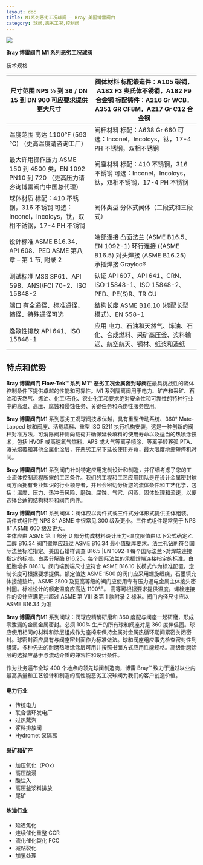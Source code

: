 ```yaml
---
layout: doc
title: M1系列恶劣工况球阀 – Bray 美国博雷阀门
category: 球阀,恶劣工况,控制阀
---
```


![](/2022/10/download-9-6.png)

**Bray 博雷阀门 M1 系列恶劣工况球阀**

技术规格

| 尺寸范围 NPS ½ 到 36 / DN 15 到 DN 900 可应要求提供更大尺寸                                    | 阀体材料 标配锻造件：A105 碳钢，A182 F3 奥氏体不锈钢，A182 F9 合金钢 标配铸件：A216 Gr WCB，A351 GR CF8M，A217 Gr C12 合金钢 |
| ---------------------------------------------------------------------------------------------- | ---------------------------------------------------------------------------------------------------------------------------- |
| 温度范围 高达 1100°F (593 °C) （更高温度请咨询工厂）                                           | 阀杆材料 标配：A638 Gr 660 可选：Inconel，Incoloys，钛，17-4 PH 不锈钢，双相不锈钢                                           |
| 最大许用操作压力 ASME 150 到 4500 类，EN 1092 PN10 到 720 （更高压力请咨询博雷阀门中国总代理） | 阀座材料 标配：410 不锈钢，316 不锈钢 可选：Inconel，Incoloys，钛，双相不锈钢，17-4 PH 不锈钢                                |
| 球体材质 标配：410 不锈钢，316 不锈钢 可选：Inconel，Incoloys，钛，双相不锈钢，17-4 PH 不锈钢  | 阀体类型 分体式阀体（二段式和三段式）                                                                                        |
| 设计标准 ASME B16.34、API 608、PED ASME 第八章 – 第 1 节, 附录 2                               | 端部连接 凸面法兰 (ASME B16.5、EN 1092-1) 环行连接 ((ASME B16.5) 对头焊接 (ASME B16.25) 承插焊接 Grayloc®                    |
| 测试标准 MSS SP61、API 598、ANSI/FCI 70-2、ISO 15848-2                                         | 认证 API 607、API 641、CRN、ISO 15848-1、ISO 15848-2、PED、PE(S)R、TR CU                                                     |
| 端口 有全通径、标准通径、缩径、特殊通径可选                                                    | 结构长度 ASME B16.10 (标配长型模式)、EN 558-1                                                                                |
| 逸散性排放 API 641、ISO 15848-1                                                                | 应用 电力、石油和天然气、炼油、石化、合成燃料、采矿高压釜、浆料输送、航空航天、钢材、纸浆和造纸                              |

## 特点和优势

**Bray 博雷阀门 Flow-Tek™ 系列 M1™ 恶劣工况金属密封球阀**在最具挑战性的流体控制条件下提供卓越的性能和可靠性。M1 系列隔离阀用于电力、矿产和采矿、石油和天然气、炼油、化工/石化、农业化工和要求绝对安全性和可靠性的特种行业中的高温、高压、腐蚀和侵蚀任务、关键任务和杀伤性服务应用。

**Bray 博雷阀门**M1 系列恶劣工况球阀技术优越，具有重型传动系统、360° Mate-Lapped 球和阀座、活载填料、重型 ISO 5211 执行机构安装，这是一种创新的阀杆对准方法，可消除阀杆侧向载荷并确保延长填料的使用寿命以及适当的热喷涂技术，包括 HVOF 或高速氧气燃料、APS 或大气等离子喷涂、等离子转移弧 PTA、激光熔覆和其他金属化涂层，在恶劣工况下延长使用寿命，最大限度地缩短停机时间。

**Bray 博雷阀门**M1 系列阀门针对特定应用定制设计和制造，并仔细考虑了您的工业流体控制流程所需的工艺条件。我们的工程和工艺应用团队是在设计金属密封球阀方面拥有专业知识的行业领导者，并且会密切分析您的流体条件和工艺化学，包括：温度、压力、热冲击风险、磨蚀、腐蚀、气穴、闪蒸、固体处理和流速，以便选择合适的结构材料和阀门内件。

**Bray 博雷阀门**M1 系列阀体：阀体应以两件式或三件式分体形式提供主体组装。  
两件式组件在 NPS 8“ ASME 中很常见 300 级及更小。三件式组件是常见于 NPS 8“ ASME 600 级及更大。  
主体应由 ASME 第 II 部分 D 部分构成材料设计压力-温度限值由以下公式确定乙二醇 B16.34 阀门壁厚应超过 ASME B16.34 最小值壁厚要求。法兰孔钻削符合国际法兰标准指定。美国石蜡样调查 B16.5 |EN 1092-1 每个国际法兰>对焊端连接指定的标准。白素分解酶 B16.25。每个国际法兰的承插焊端连接指定的标准。白细胞增多 B16.11。阀门端到端尺寸应符合 ASME B16.10 长模式作为标准配置。定制长度可根据要求提供。额定值达 ASME 1500 的阀门应采用螺旋缠绕，石墨填充体接缝垫片。ASME 2500 及更高等级的阀门应使用专有压力通电金属主体接头密封圈。标准设计的额定温度应高达 1100°F。 高等可根据要求提供温度。螺栓连接件的设计应满足并超过 ASME 第 VIII 条第 1 款附录 2 标准。阀门内径尺寸应以 ASME B16.34 为准

**Bray 博雷阀门**M1 系列阀球：阀球应精确研磨和 360 度配与阀座一起研磨，形成零泄漏的金属金属密封。必须 100% 生产的所有球和阀座对是 360 度伴侣圈。球应使用相同的材料和涂层组成作为座椅来保持金属对金属热循环期间紧密关闭密封。球密封面应具有与阀座密封面作为标准做法。球和阀座组应事先检查密封性到组装。多种先进的耐磨热喷涂涂层可用并按照书面方式应用性能规格。高级耐磨涂层的选择应基于与流动介质的兼容性和设计条件。

作为业务遍布全球 400 个地点的领先球阀制造商，博雷 Bray™ 致力于通过以业内最高质量和工艺设计和制造的高性能恶劣工况球阀为我们的客户创造价值。

#### 电力行业

- 传统电力
- 联合循环发电厂
- 过热蒸汽
- 浆料排放阀
- Hydromet 泵隔离

#### 采矿和矿产

- 加压氧化（POx）
- 高压酸浸
- 酸注入
- 高压釜浆料排放
- 尾矿

#### 炼油行业

- 延迟焦化
- 连续催化重整 CCR
- 流化催化裂化 FCC
- 减粘裂化
- 加氢处理
